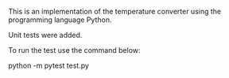 This is an implementation of the temperature converter using the programming language Python.

Unit tests were added.

To run the test use the command below:

python -m pytest test.py
